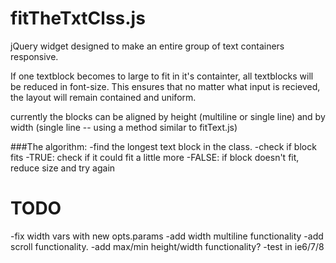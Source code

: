 fitTheTxtClss.js
=============

jQuery widget designed to make an entire group of text containers responsive.

If one textblock becomes to large to fit in it's containter, all textblocks will be reduced in font-size.
This ensures that no matter what input is recieved, the layout will remain contained and uniform.


currently the blocks can be aligned by height (multiline or single line)
and by width (single line -- using a method similar to fitText.js)

###The algorithm: 
-find the longest text block in the class.
-check if block fits
	-TRUE: check if it could fit a little more
	-FALSE: if block doesn't fit, reduce size and try again

TODO
=====
-fix width vars with new opts.params
-add width multiline functionality
-add scroll functionality.
-add max/min height/width functionality?
-test in ie6/7/8

